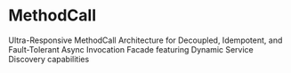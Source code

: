 # MethodCall
Ultra-Responsive MethodCall Architecture for Decoupled, Idempotent, and Fault-Tolerant Async Invocation Facade featuring Dynamic Service Discovery capabilities
